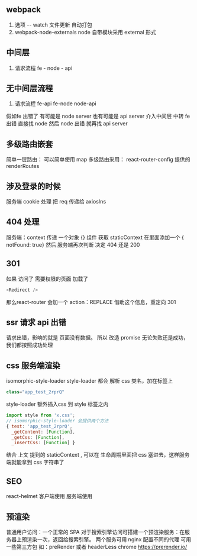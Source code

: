 ## webpack 
1. 选项 -- watch 
文件更新 自动打包
2. webpack-node-externals
node 自带模块采用 external 形式

## 中间层

1. 请求流程
fe - node - api
## 无中间层流程
1. 请求流程
fe-api
fe-node
node-api

假如fe 出错了 有可能是 node server 也有可能是 api server
介入中间层 中转 fe 出错 直接找 node 然后 node 出错 就再找 api server

## 多级路由嵌套
简单一层路由： 可以简单使用 map
多级路由采用： react-router-config 提供的 renderRoutes


## 涉及登录的时候
服务端 cookie 处理
把 req 传递给 axiosIns

## 404 处理
服务端：context 传递 一个对象 {}
组件
获取 staticContext 在里面添加一个 { notFound: true}
然后 服务端再次判断 决定 404 还是 200

## 301 
如果 访问了 需要权限的页面   加载了 
```js
<Redirect />
```
那么react-router 会加一个 action：REPLACE
借助这个信息，重定向 301

## ssr 请求 api 出错

请求出错，影响的就是 页面没有数据。
所以 改造 promise
无论失败还是成功，我们都按照成功处理


## css 服务端渲染
isomorphic-style-loader
style-loader
都会
解析 css 类名，加在标签上
```js
class="app_test_2rprQ"
```

style-loader 额外插入css 到 style 标签之内

```js
import style from 'x.css';
// isomorphic-style-loader 会提供两个方法
{ test: 'app_test_2rprQ',
  _getContent: [Function],
  _getCss: [Function],
  _insertCss: [Function] }
```
结合 上文 提到的 staticContext , 可以在 生命周期里面把
css 塞进去，这样服务端就能拿到 css 字符串了


## SEO
react-helmet
客户端使用
服务端使用


## 预渲染
普通用户访问：一个正常的 SPA
对于搜索引擎访问可搭建一个预渲染服务：在服务器上预渲染一次，返回给搜索引擎。
两个服务可用 nginx 配置不同的代理
可用一些第三方包 如：preRender 或者 headerLess chrome
https://prerender.io/